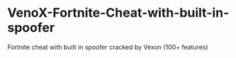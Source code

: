 # VenoX-Fortnite-Cheat-with-built-in-spoofer
Fortnite cheat with built in spoofer cracked by Vexon (100+ features)
